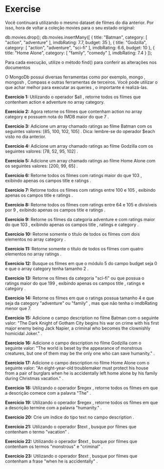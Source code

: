 # Exercise
Você continuará utilizando o mesmo dataset de filmes do dia anterior. Por isso, hora de voltar a coleção movies para o seu estado original:

db.movies.drop();
db.movies.insertMany([
  {
    title: "Batman",
    category: [
      "action",
      "adventure"
    ],
    imdbRating: 7.7,
    budget: 35
  },
  {
    title: "Godzilla",
    category: [
      "action",
      "adventure",
      "sci-fi"
    ],
    imdbRating: 6.6,
    budget: 10
  },
  {
    title: "Home Alone",
    category: [
      "family",
      "comedy"
    ],
    imdbRating: 7.4
  }
]);

Para cada execução, utilize o método find() para conferir as alterações nos documentos

O MongoDb possui diversas ferramentas como por exemplo, mongo , mongosh , Compass e outras ferramentas de terceiros. Você pode utilizar o que achar melhor para executar as queries , o importante é realizá-las.

**Exercício 1:** 
Utilizando o operador $all , retorne todos os filmes que contenham action e adventure no array category.

**Exercício 2:** 
Agora retorne os filmes que contenham action no array category e possuem nota do IMDB maior do que 7 .

**Exercício 3:** 
Adicione um array chamado ratings ao filme Batman com os seguintes valores: [85, 100, 102, 105] . Dica: lembre-se do operador $each visto no dia anterior.

**Exercício 4:** 
Adicione um array chamado ratings ao filme Godzilla com os seguintes valores: [78, 52, 95, 102] .

**Exercício 5:** 
Adicione um array chamado ratings ao filme Home Alone com os seguintes valores: [200, 99, 65] .

**Exercício 6:** 
Retorne todos os filmes com ratings maior do que 103 , exibindo apenas os campos title e ratings .

**Exercício 7:** 
Retorne todos os filmes com ratings entre 100 e 105 , exibindo apenas os campos title e ratings .

**Exercício 8:** 
Retorne todos os filmes com ratings entre 64 e 105 e divisíveis por 9 , exibindo apenas os campos title e ratings .

**Exercício 9:** 
Retorne os filmes da categoria adventure e com ratings maior do que 103 , exibindo apenas os campos title , ratings e category .

**Exercício 10:** 
Retorne somente o título de todos os filmes com dois elementos no array category .

**Exercício 11:** 
Retorne somente o título de todos os filmes com quatro elementos no array ratings .

**Exercício 12:** 
Busque os filmes em que o módulo 5 do campo budget seja 0 e que o array category tenha tamanho 2 .

**Exercício 13:** 
Retorne os filmes da categoria "sci-fi" ou que possua o ratings maior do que 199 , exibindo apenas os campos title , ratings e category .

**Exercício 14:** 
Retorne os filmes em que o ratings possua tamanho 4 e que seja da category "adventure" ou "family" , mas que não tenha o imdbRating menor que 7.

**Exercício 15:** 
Adicione o campo description no filme Batman com o seguinte valor: "The Dark Knight of Gotham City begins his war on crime with his first major enemy being Jack Napier, a criminal who becomes the clownishly homicidal Joker." .

**Exercício 16:** 
Adicione o campo description no filme Godzilla com o seguinte valor: "The world is beset by the appearance of monstrous creatures, but one of them may be the only one who can save humanity." .

**Exercício 17:** 
Adicione o campo description no filme Home Alone com o seguinte valor: "An eight-year-old troublemaker must protect his house from a pair of burglars when he is accidentally left home alone by his family during Christmas vacation." .

**Exercício 18:** 
Utilizando o operador $regex , retorne todos os filmes em que a descrição comece com a palavra "The" .

**Exercício 19:** 
Utilizando o operador $regex , retorne todos os filmes em que a descrição termine com a palavra "humanity." .

**Exercício 20:** 
Crie um índice do tipo text no campo description .

**Exercício 21:**
Utilizando o operador $text , busque por filmes que contenham o termo "vacation" .

**Exercício 22:**
Utilizando o operador $text , busque por filmes que contenham os termos "monstrous" e "criminal" .

**Exercício 23:**
Utilizando o operador $text , busque por filmes que contenham a frase "when he is accidentally" .